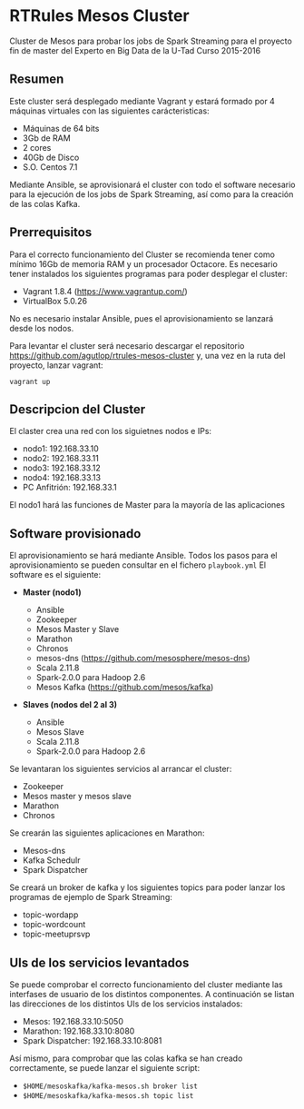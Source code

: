 # RTRules Mesos Cluster

Cluster de Mesos para probar los jobs de Spark Streaming para el proyecto fin de master del Experto en Big Data de la U-Tad Curso 2015-2016

## Resumen

Este cluster será desplegado mediante Vagrant y estará formado por 4 máquinas virtuales con las siguientes carácteristicas:
* Máquinas de 64 bits
* 3Gb de RAM
* 2 cores
* 40Gb de Disco
* S.O. Centos 7.1

Mediante Ansible, se aprovisionará el cluster con todo el software necesario para la ejecución de los jobs de Spark Streaming, así como para la creación de las colas Kafka.

## Prerrequisitos

Para el correcto funcionamiento del Cluster se recomienda tener como mínimo 16Gb de memoria RAM y un procesador Octacore.
Es necesario tener instalados los siguientes programas para poder desplegar el cluster:
* Vagrant 1.8.4 (https://www.vagrantup.com/)
* VirtualBox 5.0.26

No es necesario instalar Ansible, pues el aprovisionamiento se lanzará desde los nodos.

Para levantar el cluster será necesario descargar el repositorio https://github.com/agutlop/rtrules-mesos-cluster y, una vez en la ruta del proyecto, lanzar vagrant:

`vagrant up`


## Descripcion del Cluster

El claster crea una red con los siguietnes nodos e IPs:
* nodo1: 192.168.33.10
* nodo2: 192.168.33.11
* nodo3: 192.168.33.12
* nodo4: 192.168.33.13
* PC Anfitrión: 192.168.33.1

El nodo1 hará las funciones de Master para la mayoría de las aplicaciones

## Software provisionado

El aprovisionamiento se hará mediante Ansible. Todos los pasos para el aprovisionamiento se pueden consultar en el fichero `playbook.yml`
El software es el siguiente:
* **Master (nodo1)**
  * Ansible
  * Zookeeper
  * Mesos Master y Slave
  * Marathon
  * Chronos
  * mesos-dns (https://github.com/mesosphere/mesos-dns)
  * Scala 2.11.8
  * Spark-2.0.0 para Hadoop 2.6
  * Mesos Kafka (https://github.com/mesos/kafka)
 
* **Slaves (nodos del 2 al 3)**
  * Ansible
  * Mesos Slave
  * Scala 2.11.8
  * Spark-2.0.0 para Hadoop 2.6

Se levantaran los siguientes servicios al arrancar el cluster:
* Zookeeper
* Mesos master y mesos slave
* Marathon
* Chronos

Se crearán las siguientes aplicaciones en Marathon:
* Mesos-dns
* Kafka Schedulr
* Spark Dispatcher

Se creará un broker de kafka y los siguientes topics para poder lanzar los programas de ejemplo de Spark Streaming:
* topic-wordapp
* topic-wordcount
* topic-meetuprsvp

## UIs de los servicios levantados

Se puede comprobar el correcto funcionamiento del cluster mediante las interfases de usuario de los distintos componentes. A continuación se listan las direcciones de los distintos UIs de los servicios instalados:
* Mesos: 192.168.33.10:5050
* Marathon: 192.168.33.10:8080
* Spark Dispatcher: 192.168.33.10:8081

Así mismo, para comprobar que las colas kafka se han creado correctamente, se puede lanzar el siguiente script:
* `$HOME/mesoskafka/kafka-mesos.sh broker list`
* `$HOME/mesoskafka/kafka-mesos.sh topic list`














    
